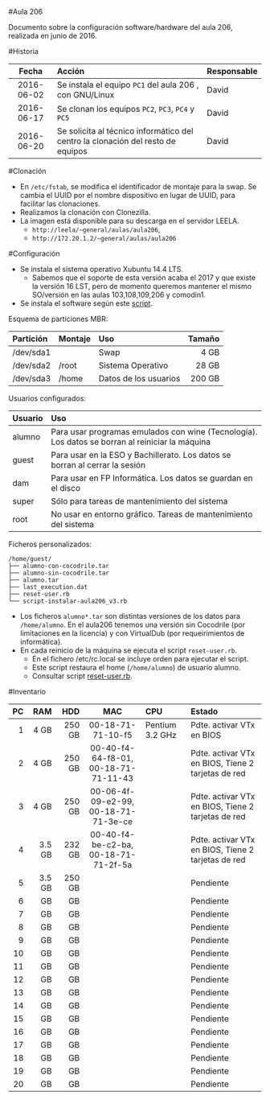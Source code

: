 
#Aula 206

Documento sobre la configuración software/hardware del aula 206, 
realizada en junio de 2016.

#Historia

| Fecha      | Acción | Responsable |
| :--------: | :----- | :---------- |
| 2016-06-02 | Se instala el equipo `PC1` del aula 206 , con GNU/Linux | David |
| 2016-06-17 | Se clonan los equipos `PC2`, `PC3`, `PC4` y `PC5` | David |
| 2016-06-20 | Se solicita al técnico informático del centro la clonación del resto de equipos | David |


#Clonación

* En `/etc/fstab`, se modifica el identificador de montaje para la swap. 
Se cambia el UUID por el nombre dispositivo en lugar de UUID, para facilitar las clonaciones.
* Realizamos la clonación con Clonezilla.
* La imagen está disponible para su descarga en el servidor LEELA.
    * `http://leela/~general/aulas/aula206`,
    * `http://172.20.1.2/~general/aulas/aula206`

#Configuración

* Se instala el sistema operativo Xubuntu 14.4 LTS.
    * Sabemos que el soporte de esta versión acaba el 2017 y que existe 
    la versión 16 LST, pero de momento queremos mantener el mismo SO/versión
    en las aulas 103,108,109,206 y comodín1.
* Se instala el software según este [script](./files/script-instalar-aula206.rb).

Esquema de particiones MBR:

| Partición | Montaje | Uso  | Tamaño |
| :-------- | :------ | :--- | -----: | 
| /dev/sda1 |         | Swap |   4 GB |
| /dev/sda2 | /root   | Sistema Operativo | 28 GB |
| /dev/sda3 | /home   | Datos de los usuarios| 200 GB |

Usuarios configurados:

| Usuario | Uso  |
| :------ | :--- |
| alumno  | Para usar programas emulados con wine (Tecnología). Los datos se borran al reiniciar la máquina |
| guest   | Para usar en la ESO y Bachillerato. Los datos se borran al cerrar la sesión |
| dam     | Para usar en FP Informática. Los datos se guardan en el disco |
| super   | Sólo para tareas de mantenimiento del sistema |
| root    | No usar en entorno gráfico. Tareas de mantenimiento del sistema |

Ficheros personalizados:

```
/home/guest/
├── alumno-con-cocodrile.tar
├── alumno-sin-cocodrile.tar
├── alumno.tar
├── last_execution.dat
├── reset-user.rb
└── script-instalar-aula206_v3.rb
``` 

* Los ficheros `alumno*.tar` son distintas versiones de los datos para `/home/alumno`. En el aula206
tenemos una versión sin Cocodrile (por limitaciones en la licencia) y con VirtualDub (por requeirimientos
de informática).
* En cada reinicio de la máquina se ejecuta el script `reset-user.rb`.
    * En el fichero /etc/rc.local se incluye orden para ejecutar el script.
    * Este script restaura el home (`/home/alumno`) de usuario alumno.
    * Consultar script [reset-user.rb](./files/reset-user.rb).

#Inventario

| PC  | RAM | HDD  | MAC | CPU  | Estado |
| --: | --: | ---: | :--: | :--- | :------ |
| 1   |   4 GB | 250 GB | 00-18-71-71-10-f5 | Pentium 3.2 GHz | Pdte. activar VTx en BIOS |
| 2   |   4 GB | 250 GB | 00-40-f4-64-f8-01, 00-18-71-71-11-43 |  | Pdte. activar VTx en BIOS, Tiene 2 tarjetas de red |
| 3   |   4 GB | 250 GB | 00-06-4f-09-e2-99, 00-18-71-71-3e-ce |  | Pdte. activar VTx en BIOS, Tiene 2 tarjetas de red |
| 4   | 3.5 GB | 232 GB | 00-40-f4-be-c2-ba, 00-18-71-71-2f-5a |  | Pdte. activar VTx en BIOS, Tiene 2 tarjetas de red |
| 5   | 3.5 GB | 250 GB |  |  | Pendiente |
| 6 | GB | GB |  |  | Pendiente |
| 7 | GB | GB |  |  | Pendiente |
| 8 | GB | GB |  |  | Pendiente |
| 9 | GB | GB |  |  | Pendiente |
|10 | GB | GB |  |  | Pendiente |
|11 | GB | GB |  |  | Pendiente |
|12 | GB | GB |  |  | Pendiente |
|13 | GB | GB |  |  | Pendiente |
|14 | GB | GB |  |  | Pendiente |
|15 | GB | GB |  |  | Pendiente |
|16 | GB | GB |  |  | Pendiente |
|17 | GB | GB |  |  | Pendiente |
|18 | GB | GB |  |  | Pendiente |
|19 | GB | GB |  |  | Pendiente |
|20 | GB | GB |  |  | Pendiente |
